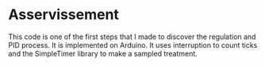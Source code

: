 # Asservissement
This code is one of the first steps that I made to discover the regulation and PID process.
It is implemented on Arduino.
It uses interruption to count ticks and the SimpleTimer library to make a sampled treatment. 
